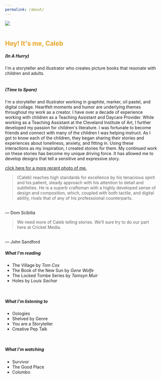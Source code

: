 ```yaml
---
permalink: /about/
---
```

<picture>
  <source
    media="(min-width: 750px)"
    srcset="/images/ChildCaleb.png">
  <source
    media="(min-width: 300px)"
    srcset="/images/ChildCalebmobile.png">
  <img
    src="/images/ChildCaleb.png"><br>
</picture>
<br>

<h2 style="color: #E7A526;">Hey! It's me, Caleb</h2>

<h5>(In A Hurry)</h5>
I'm a storyteller and illustrator who creates picture books that resonate with children and adults. <br>
<br>
<h5>(Time to Spare)</h5>

I'm a storyteller and illustrator working in graphite, marker, oil pastel, and digital collage. Heartfelt moments and humor are underlying themes throughout my work as a creator. I have over a decade of experience working with children as a Teaching Assistant and Daycare Provider. While working as a Teaching Assistant at the Cleveland Institute of Art, I further developed my passion for children's literature. I was fortunate to become friends and connect with many of the children I was helping instruct. As I got to know each of the children, they began sharing their stories and experiences about loneliness, anxiety, and fitting in. Using these interactions as my inspiration, I created stories for them. My continued work on these stories has become my unique driving force. It has allowed me to develop designs that tell a sensitive and expressive story.<br>

<a href= "/current/"> click here for a more recent photo of me. </a> <br>

>(Caleb) reaches high standards for excellence by his tenacioius spirit and his patient, steady approach with his attention to detail and subtleties. He is a superb craftsman with a highly developed sense of design and composition, which, coupled with both tactile, and digital ability, rivals that of any of his professsional counterparts.<br>
<br>
— Dom Scibilia

>We need more of Caleb telling stories. We’ll sure try to do our part here at Cricket Media.<br>
<br>
— John Sandford

<br>
<h5>What I'm reading</h5>

- The Village by <i>Tom Cox</i>
- The Book of the New Sun by <i>Gene Wolfe</i>
- The Locked Tombe Series by <i>Tamsyn Muir</i>
- Holes by <i>Louis Sachar</i><br>
 <br>
<h5>What I'm listening to</h5>

- Oologies
- Shelved by Genre
- You are a Storyteller
- Creative Pep Talk<br>
 <br>
<h5>What I'm watching</h5>

- Survivor
- The Good Place
- Columbo<br>
<br>